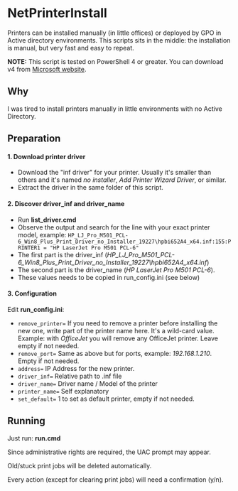 # NetPrinterInstall

Printers can be installed manually (in little offices) or deployed by GPO in Active directory environments. This scripts sits in the middle: the installation is manual, but very fast and easy to repeat.

**NOTE:** This script is tested on PowerShell 4 or greater. You can download v4 from [Microsoft website](https://www.microsoft.com/en-us/download/details.aspx?id=40855).

## Why

I was tired to install printers manually in little environments with no Active Directory.

## Preparation

#### 1.  Download printer driver

- Download the "inf driver" for your printer. Usually it's smaller than others and it's named *no installer*, *Add Printer Wizard Driver*, or similar. 
- Extract the driver in the same folder of this script.

#### 2. Discover driver_inf and driver_name

- Run **list_driver.cmd**
- Observe the output and search for the line with your exact printer model, example:
  `HP_LJ_Pro_M501_PCL-6_Win8_Plus_Print_Driver_no_Installer_19227\hpbi652A4_x64.inf:155:PRINTER1 = "HP LaserJet Pro M501
  PCL-6"`
- The first part is the driver_inf (*HP_LJ_Pro_M501_PCL-6_Win8_Plus_Print_Driver_no_Installer_19227\hpbi652A4_x64.inf*)
- The second part is the driver_name (*HP LaserJet Pro M501
  PCL-6*).
- These values needs to be copied in run_config.ini (see below)

#### 3. Configuration

Edit  **run_config.ini**:

- `remove_printer=`  If you need to remove a printer before installing the new one, write part of the printer name here. It's a wild-card value. Example: with *OfficeJet* you will remove any OfficeJet printer. Leave empty if not needed.
- `remove_port=` Same as above but for ports, example: *192.168.1.210*. Empty if not needed.
- `address=` IP Address for the new printer.
- `driver_inf=` Relative path to .inf file
- `driver_name=` Driver name / Model of the printer
- `printer_name=` Self explanatory
- `set_default=` 1 to set as default printer, empty if not needed.

## Running

Just run: **run.cmd** 

Since administrative rights are required, the UAC prompt may appear.

Old/stuck print jobs will be deleted automatically.

Every action (except for clearing print jobs) will need a confirmation (y/n).
